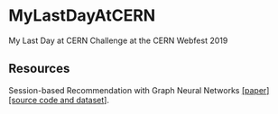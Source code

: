 # MyLastDayAtCERN
My Last Day at CERN Challenge at the CERN Webfest 2019

## Resources
Session-based Recommendation with Graph Neural Networks [[paper]](https://arxiv.org/abs/1811.00855) [[source code and dataset]](https://github.com/CRIPAC-DIG/SR-GNN).

